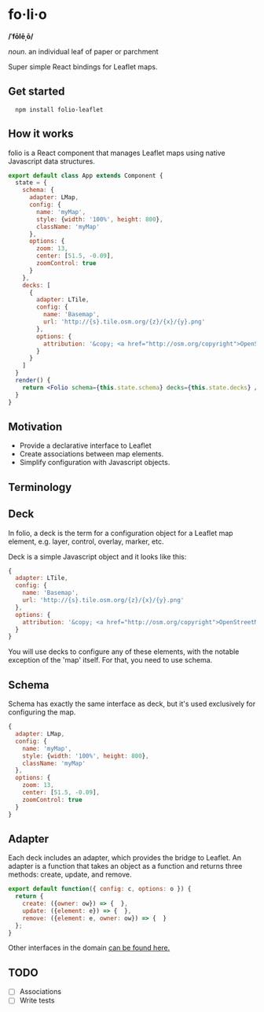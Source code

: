# fo·li·o

**/ˈfōlēˌō/**

*noun*. an individual leaf of paper or parchment


Super simple React bindings for Leaflet maps.


## Get started

```
  npm install folio-leaflet
```

## How it works

folio is a React component that manages Leaflet maps using native Javascript data structures.

```jsx
export default class App extends Component {
  state = {
    schema: {
      adapter: LMap,
      config: {
        name: 'myMap',
        style: {width: '100%', height: 800},
        className: 'myMap'
      },
      options: {
        zoom: 13,
        center: [51.5, -0.09],
        zoomControl: true
      }
    },
    decks: [
      {
        adapter: LTile,
        config: {
          name: 'Basemap',
          url: 'http://{s}.tile.osm.org/{z}/{x}/{y}.png'
        },
        options: {
          attribution: '&copy; <a href="http://osm.org/copyright">OpenStreetMap</a> contributors'
        }
      }
    ]
  }
  render() {
    return <Folio schema={this.state.schema} decks={this.state.decks} />
  }
}
```

## Motivation

* Provide a declarative interface to Leaflet
* Create associations between map elements.
* Simplify configuration with Javascript objects.


## Terminology


## Deck

In folio, a deck is the term for a configuration object for a Leaflet map element, e.g. layer, control, overlay, marker, etc.

Deck is a simple Javascript object and it looks like this:

```javascript
{
  adapter: LTile,
  config: {
    name: 'Basemap',
    url: 'http://{s}.tile.osm.org/{z}/{x}/{y}.png'
  },
  options: {
    attribution: '&copy; <a href="http://osm.org/copyright">OpenStreetMap</a> contributors'
  }
}
```

You will use decks to configure any of these elements, with the notable exception of the 'map' itself. For that, you need to use schema.

## Schema

Schema has exactly the same interface as deck, but it's used exclusively for configuring the map.

```javascript
{
  adapter: LMap,
  config: {
    name: 'myMap',
    style: {width: '100%', height: 800},
    className: 'myMap'
  },
  options: {
    zoom: 13,
    center: [51.5, -0.09],
    zoomControl: true
  }
}
```

## Adapter

Each deck includes an adapter, which provides the bridge to Leaflet. An adapter is a function that takes an object as a function and returns three methods: create, update, and remove.

```javascript
export default function({ config: c, options: o }) {
  return {
    create: ({owner: ow}) => {  },
    update: ({element: e}) => {  },
    remove: ({element: e, owner: ow}) => {  }
  };
}
```

Other interfaces in the domain [can be found here.](https://github.com/volkanunsal/folio/blob/master/src%2Finterfaces.js)

## TODO

- [ ] Associations
- [ ] Write tests
